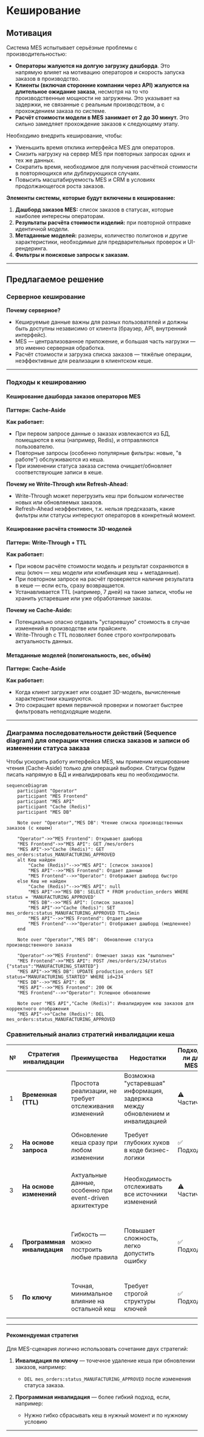 # Кеширование

## Мотивация

Система MES испытывает серьёзные проблемы с производительностью:

* **Операторы жалуются на долгую загрузку дашборда**. Это напрямую влияет на мотивацию операторов и скорость запуска заказов в производство.
* **Клиенты (включая сторонние компании через API) жалуются на длительное ожидание заказа**, несмотря на то что производственные мощности не загружены. Это указывает на задержки, не связанные с реальным производством, а с прохождением заказа по системе.
* **Расчёт стоимости модели в MES занимает от 2 до 30 минут.** Это сильно замедляет прохождение заказов к следующему этапу.

Необходимо внедрить кеширование, чтобы:

* Уменьшить время отклика интерфейса MES для операторов.
* Снизить нагрузку на сервер MES при повторных запросах одних и тех же данных.
* Сократить время, необходимое для получения расчётной стоимости в повторяющихся или дублирующихся случаях.
* Повысить масштабируемость MES и CRM в условиях продолжающегося роста заказов.

**Элементы системы, которые будут включены в кеширование:**

1. **Дашборд заказов MES:** список заказов в статусах, которые наиболее интересны операторам.
2. **Результаты расчёта стоимости изделий:** при повторной отправке идентичной модели.
3. **Метаданные моделей:** размеры, количество полигонов и другие характеристики, необходимые для предварительных проверок и UI-рендеринга.
4. **Фильтры и поисковые запросы к заказам.**

---

## Предлагаемое решение

### Серверное кеширование

**Почему серверное?**

* Кешируемые данные важны для разных пользователей и должны быть доступны независимо от клиента (браузер, API, внутренний интерфейс).
* MES — централизованное приложение, и большая часть нагрузки — это именно серверная обработка.
* Расчёт стоимости и загрузка списка заказов — тяжёлые операции, неэффективные для реализации в клиентском кеше.

---

### Подходы к кешированию

#### Кеширование дашборда заказов операторов MES

**Паттерн:** **Cache-Aside**

**Как работает:**

* При первом запросе данные о заказах извлекаются из БД, помещаются в кеш (например, Redis), и отправляются пользователю.
* Повторные запросы (особенно популярные фильтры: новые, "в работе") обслуживаются из кеша.
* При изменении статуса заказа система очищает/обновляет соответствующие записи в кеше.

**Почему не Write-Through или Refresh-Ahead:**

* Write-Through может перегрузить кеш при большом количестве новых или обновляемых заказов.
* Refresh-Ahead неэффективен, т.к. нельзя предсказать, какие фильтры или статусы интересуют операторов в конкретный момент.

#### Кеширование расчёта стоимости 3D-моделей

**Паттерн:** **Write-Through + TTL**

**Как работает:**

* При новом расчёте стоимости модель и результат сохраняются в кеш (ключ — хеш модели или комбинация хеш + метаданные).
* При повторном запросе на расчёт проверяется наличие результата в кеше — если есть, сразу возвращается.
* Устанавливается TTL (например, 7 дней) на такие записи, чтобы не хранить устаревшие или уже обработанные заказы.

**Почему не Cache-Aside:**

* Потенциально опасно отдавать "устаревшую" стоимость в случае изменений в производстве или прайсинге.
* Write-Through с TTL позволяет более строго контролировать актуальность данных.

#### Метаданные моделей (полигональность, вес, объём)

**Паттерн:** **Cache-Aside**

**Как работает:**

* Когда клиент загружает или создает 3D-модель, вычисленные характеристики кэшируются.
* Это сокращает время первичной проверки и помогает быстрее фильтровать неподходящие модели.

---

### Диаграмма последовательности действий (Sequence diagram) для операции чтения списка заказов и записи об изменении статуса заказа

Чтобы ускорить работу интерфейса MES, мы применим кеширование чтения (Cache-Aside) только для операций выборки. Статусы будем писать напрямую в БД и инвалидировать кеш по необходимости.

```mermaid
sequenceDiagram
    participant "Operator"
    participant "MES Frontend"
    participant "MES API"
    participant "Cache (Redis)"
    participant "MES DB"

    Note over "Operator","MES DB": Чтение списка производственных заказов (с кешем)

    "Operator"->>"MES Frontend": Открывает дашборд
    "MES Frontend"->>"MES API": GET /mes/orders
    "MES API"->>"Cache (Redis)": GET mes_orders:status_MANUFACTURING_APPROVED
    alt Кеш найден
        "Cache (Redis)"-->>"MES API": [список заказов]
        "MES API"-->>"MES Frontend": Отдает данные
        "MES Frontend"-->>"Operator": Отображает дашборд быстро
    else Кеш не найден
        "Cache (Redis)"-->>"MES API": null
        "MES API"->>"MES DB": SELECT * FROM production_orders WHERE status = 'MANUFACTURING_APPROVED'
        "MES DB"-->>"MES API": [список заказов]
        "MES API"->>"Cache (Redis)": SET mes_orders:status_MANUFACTURING_APPROVED TTL=5min
        "MES API"-->>"MES Frontend": Отдает данные
        "MES Frontend"-->>"Operator": Отображает дашборд (медленнее)
    end

    Note over "Operator","MES DB":  Обновление статуса производственного заказа

    "Operator"->>"MES Frontend": Отмечает заказ как "выполнен"
    "MES Frontend"->>"MES API": POST /mes/orders/234/status {"status":"MANUFACTURING_STARTED"}
    "MES API"->>"MES DB": UPDATE production_orders SET status="MANUFACTURING_STARTED" WHERE id=234
    "MES DB"-->>"MES API": OK
    "MES API"-->>"MES Frontend": 200 OK
    "MES Frontend"-->>"Operator": Успешное обновление

    Note over "MES API","Cache (Redis)": Инвалидируем кеш заказов для корректного отображения
    "MES API"->>"Cache (Redis)": DEL mes_orders:status_MANUFACTURING_APPROVED

```


### Сравнительный анализ стратегий инвалидации кеша

| № | Стратегия инвалидации       | Преимущества                                             | Недостатки                                                                  | Подходит ли для MES? | Комментарий                                                                                          |
|---|-----------------------------|----------------------------------------------------------|-----------------------------------------------------------------------------|----------------------|------------------------------------------------------------------------------------------------------|
| 1 | **Временная (TTL)**         | Простота реализации, не требует отслеживания изменений   | Возможна "устаревшая" информация, задержка между обновлением и инвалидацией | ⚠️ Частично          | Хорошо работает при стабильных данных. В MES может привести к неактуальному статусу заказа.          |
| 2 | **На основе запроса**       | Обновление кеша сразу при любом изменении                | Требует глубоких хуков в коде бизнес-логики                                 | ✅ Подходит           | Хороший вариант при контроле над изменениями — заказ изменился → кеш удалили.                        |
| 3 | **На основе изменений**     | Актуальные данные, особенно при event-driven архитектуре | Необходимость отслеживать все источники изменений                           | ⚠️ Частично          | Работает хорошо, если есть централизованная шина событий (что не так в MES).                         |
| 4 | **Программная инвалидация** | Гибкость — можно построить любые правила                 | Повышает сложность, легко допустить ошибку                                  | ✅ Подходит           | Позволяет, например, удалять кеш только если заказ перешел в "завершен", но не при любом обновлении. |
| 5 | **По ключу**                | Точная, минимальное влияние на остальной кеш             | Требует строгой структуры ключей                                            | ✅ Подходит           | Мы знаем ID заказа или статус — можно инвалидировать при апдейте.                                    |

---

#### Рекомендуемая стратегия

Для MES-сценария логично использовать сочетание двух стратегий:

1. **Инвалидация по ключу** — точечное удаление кеша при обновлении заказов, например:

    * `DEL mes_orders:status_MANUFACTURING_APPROVED` после изменения статуса заказа.

2. **Программная инвалидация** — более гибкий подход, если, например:

    * Нужно гибко сбрасывать кеш в нужный момент и по нужному условию

---
